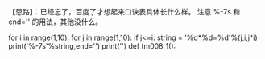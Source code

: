 【思路】：已经忘了，百度了才想起来口诀表具体长什么样。
注意 %-7s 和 end='' 的用法，其他没什么。

for i in range(1,10):
for j in range(1,10):
if j<=i:
string = '%d*%d=%d'%(j,i,j*i)
print('%-7s'%string,end='')
print('')
def tm008_1():
